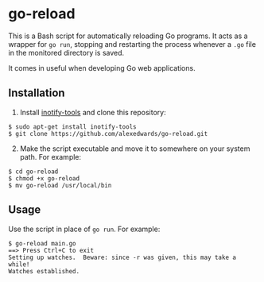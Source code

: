 go-reload
=========

This is a Bash script for automatically reloading Go programs. It acts as a wrapper for `go run`, stopping and restarting the process whenever a `.go` file in the monitored directory is saved.

It comes in useful when developing Go web applications.

Installation
------------

1) Install [inotify-tools](https://github.com/rvoicilas/inotify-tools) and clone this repository:

```
$ sudo apt-get install inotify-tools
$ git clone https://github.com/alexedwards/go-reload.git
```

2) Make the script executable and move it to somewhere on your system path. For example:

```
$ cd go-reload
$ chmod +x go-reload
$ mv go-reload /usr/local/bin
```

Usage
-----

Use the script in place of `go run`. For example:

```
$ go-reload main.go
==> Press Ctrl+C to exit
Setting up watches.  Beware: since -r was given, this may take a while!
Watches established.
```